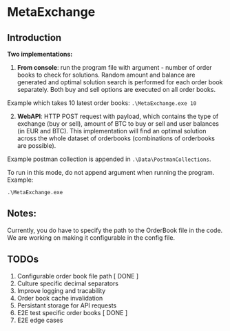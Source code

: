 # MetaExchange
 
## Introduction

**Two implementations:**
1. **From console**: run the program file with argument *<int>* - number of order books to check for solutions. Random amount and balance are generated and optimal solution search is performed for each order book separately. Both buy and sell options are executed on all order books. 

Example which takes 10 latest order books:
`.\MetaExchange.exe 10` 

2. **WebAPI**: HTTP POST request with payload, which contains the type of exchange (buy or sell), amount of BTC to buy or sell and user balances (in EUR and BTC). This implementation will find an optimal solution across the whole dataset of orderbooks (combinations of orderbooks are possible).

Example postman collection is appended in `.\Data\PostmanCollections`. 

To run in this mode, do not append argument when running the program. Example:

`.\MetaExchange.exe` 

## Notes:

Currently, you do have to specify the path to the OrderBook file in the code. We are working on making it configurable in the config file.


## TODOs

1. Configurable order book file path [ DONE ]
2. Culture specific decimal separators
3. Improve logging and tracability
4. Order book cache invalidation
5. Persistant storage for API requests
6. E2E test specific order books [ DONE ]
7. E2E edge cases
